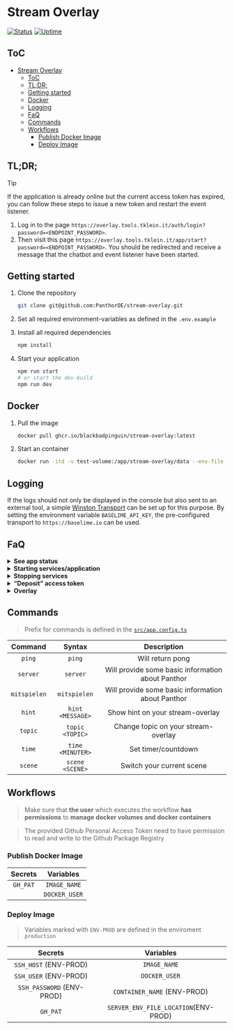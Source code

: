# Stream Overlay

[![Status](https://monitor.tools.tklein.it/api/badge/3/status?style=for-the-badge)]() [![Uptime](https://monitor.tools.tklein.it/api/badge/3/uptime?style=for-the-badge)]()

## ToC

- [Stream Overlay](#stream-overlay)
  - [ToC](#toc)
  - [TL;DR;](#tldr)
  - [Getting started](#getting-started)
  - [Docker](#docker)
  - [Logging](#logging)
  - [FaQ](#faq)
  - [Commands](#commands)
  - [Workflows](#workflows)
    - [Publish Docker Image](#publish-docker-image)
    - [Deploy Image](#deploy-image)

## TL;DR;

> [!TIP]
>
> If the application is already online but the current access token has expired, you can follow these steps to issue a new token and restart the event listener.

1. Log in to the page `https://overlay.tools.tklein.it/auth/login?password=<ENDPOINT_PASSWORD>`.
2. Then visit this page `https://overlay.tools.tklein.it/app/start?password=<ENDPOINT_PASSWORD>`. You should be redirected and receive a message that the chatbot and event listener have been started.

## Getting started

1. Clone the repository

   ```bash
   git clone git@github.com:PanthorDE/stream-overlay.git
   ```

2. Set all required environment-variables as defined in the `.env.example`

3. Install all required dependencies

   ```bash
   npm install
   ```

4. Start your application

   ```bash
   npm run start
   # or start the dev-build
   npm run dev
   ```

## Docker

1. Pull the image

   ```bash
   docker pull ghcr.io/blackbadpinguin/stream-overlay:latest
   ```

2. Start an container

   ```bash
   docker run -itd -v test-volume:/app/stream-overlay/data --env-file '.env' --restart on-failure:3 -p '8090:80' --name=stream-overlay docker pull ghcr.io/blackbadpinguin/stream-overlay:latest
   ```

## Logging

If the logs should not only be displayed in the console but also sent to an external tool, a simple [Winston Transport](https://github.com/winstonjs/winston/blob/master/docs/transports.md) can be set up for this purpose. By setting the environment variable `BASELIME_API_KEY`, the pre-configured transport to `https://baselime.io` can be used.

## FaQ

<details>
<summary><strong>See app status</strong></summary>

You can check the status of each service using the following endpoints

- `/app/bot/status`
- `/app/listener/status`

Alternatively, you can also visit [PanthorDE Status](//status.tklein.it/status/panthor).

</details>

<details>
<summary><strong>Starting services/application</strong></summary>

> Assuming that no one has logged in before or deposited an access token.

> All endpoints that start or stop the application must be queried with the query parameter `password`, whose value is set in the environment variable `ENDPOINT_PASSWORD`.

1. Activate auto-start in `src/app.config.ts`
2. Log in with Twitch using the `/auth/login` endpoint.
3. Then start
   - the entire application by calling the endpoint `/app/start`
   - individual services by calling these endpoints
     - `/app/bot/start`
     - `/app/listener/start`

</details>

<details>
<summary><strong>Stopping services</strong></summary>

> All endpoints that start or stop the application must be queried with the query parameter `password`, whose value is set in the environment variable `ENDPOINT_PASSWORD`.

Stop individual services by calling these endpoints

- `/app/bot/start`
- `/app/listener/start`

</details>

<details>
<summary><strong>“Deposit” access token</strong></summary>

You can manually deposit an access token by sending the following request

```http request
GET /auth/token HTTP/1.1
Content-Type: application/json

{
  "token": <ACCESS_TOKEN>
}
```

</details>

<details>
  <summary><strong>Overlay</strong></summary>

> You are able to customize the overlay by providing these query parameters

```
https://overlay.tklein.it/static/index.html?...
```

|  Param   |        Description        |              Example               |
| :------: | :-----------------------: | :--------------------------------: |
|  `name`  |     Whats your name?      |               Bobby                |
|  `rank`  |    Position @ Panthor     |             Entwickler             |
|  `img`   | Source URL of your avatar | https://...b23446f5f7639b1-128.jpg |
| `stream` |   Current stream title    |       Bohrinsel für Bollmann       |

</details>

## Commands

> Prefix for commands is defined in the [`src/app.config.ts`](./src/app.config.ts)

|   Command    |      Syntax      |                    Description                    |
| :----------: | :--------------: | :-----------------------------------------------: |
|    `ping`    |      `ping`      |                 Will return pong                  |
|   `server`   |     `server`     | Will provide some basic information about Panthor |
| `mitspielen` |   `mitspielen`   | Will provide some basic information about Panthor |
|    `hint`    | `hint <MESSAGE>` |         Show hint on your stream-overlay          |
|   `topic`    | `topic <TOPIC>`  |        Change topic on your stream-overlay        |
|    `time`    | `time <MINUTER>` |                Set timer/countdown                |
|   `scene`    | `scene <SCENE>`  |             Switch your current scene             |

## Workflows

> Make sure that **the user** which executes the workflow **has permissions** to **manage docker volumes and docker containers**

> The provided Github Personal Access Token need to have permission to read and write to the Github Package Registry

### Publish Docker Image

| Secrets  |   Variables   |
| :------: | :-----------: |
| `GH_PAT` | `IMAGE_NAME`  |
|          | `DOCKER_USER` |

### Deploy Image

> Variables marked with `ENV-PROD` are defined in the enviroment `production`

|          Secrets          |              Variables               |
| :-----------------------: | :----------------------------------: |
|   `SSH_HOST` (ENV-PROD)   |             `IMAGE_NAME`             |
|   `SSH_USER` (ENV-PROD)   |            `DOCKER_USER`             |
| `SSH_PASSWORD` (ENV-PROD) |     `CONTAINER_NAME` (ENV-PROD)      |
|         `GH_PAT`          | `SERVER_ENV_FILE_LOCATION`(ENV-PROD) |
